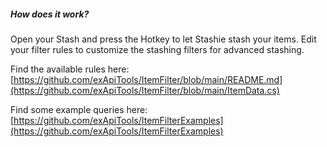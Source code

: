 ##### How does it work?

Open your Stash and press the Hotkey to let Stashie stash your items.
Edit your filter rules to customize the stashing filters for advanced stashing.

Find the available rules
here: [https://github.com/exApiTools/ItemFilter/blob/main/README.md](https://github.com/exApiTools/ItemFilter/blob/main/ItemData.cs)

Find some example queries
here: [https://github.com/exApiTools/ItemFilterExamples](https://github.com/exApiTools/ItemFilterExamples)
